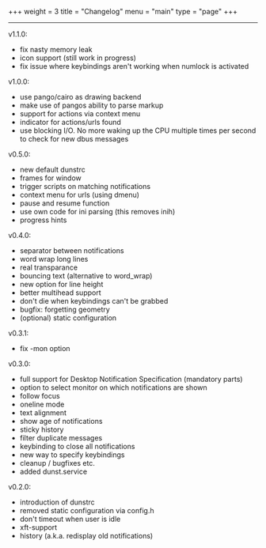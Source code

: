 +++
weight = 3
title = "Changelog"
menu = "main"
type = "page"
+++
***

v1.1.0:

+   fix nasty memory leak
+   icon support (still work in progress)
+   fix issue where keybindings aren't working when numlock is activated

v1.0.0:

+   use pango/cairo as drawing backend
+   make use of pangos ability to parse markup
+   support for actions via context menu
+   indicator for actions/urls found
+   use blocking I/O. No more waking up the CPU multiple times per second to check for new dbus messages

v0.5.0:

+   new default dunstrc
+   frames for window
+   trigger scripts on matching notifications
+   context menu for urls (using dmenu)
+   pause and resume function
+   use own code for ini parsing (this removes inih)
+   progress hints

v0.4.0:

+   separator between notifications
+   word wrap long lines
+   real transparance
+   bouncing text (alternative to word_wrap)
+   new option for line height
+   better multihead support
+   don't die when keybindings can't be grabbed
+   bugfix: forgetting geometry
+   (optional) static configuration

v0.3.1:

+   fix -mon option

v0.3.0:

+   full support for Desktop Notification Specification (mandatory parts)
+   option to select monitor on which notifications are shown
+   follow focus
+   oneline mode
+   text alignment
+   show age of notifications
+   sticky history
+   filter duplicate messages
+   keybinding to close all notifications
+   new way to specify keybindings
+   cleanup / bugfixes etc.
+   added dunst.service

v0.2.0:

+   introduction of dunstrc
+   removed static configuration via config.h
+   don't timeout when user is idle
+   xft-support
+   history (a.k.a. redisplay old notifications)

